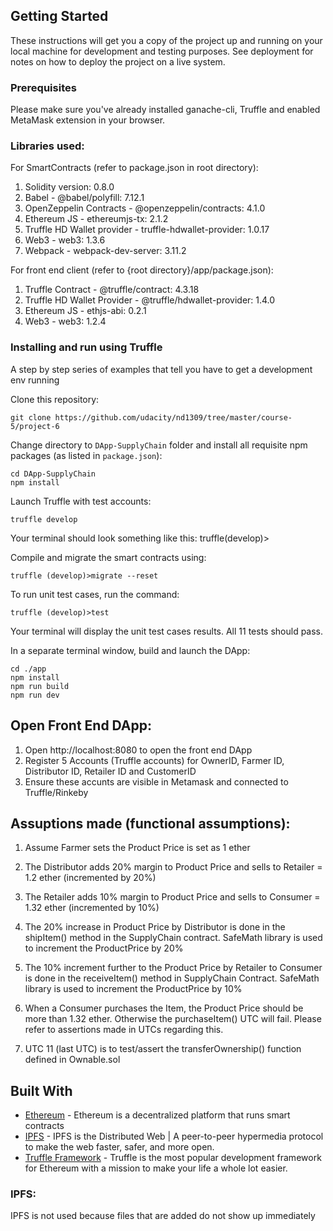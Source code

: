 ## Getting Started

These instructions will get you a copy of the project up and running on your local machine for development and testing purposes. See deployment for notes on how to deploy the project on a live system.

### Prerequisites

Please make sure you've already installed ganache-cli, Truffle and enabled MetaMask extension in your browser.

### Libraries used:

For SmartContracts (refer to package.json in root directory):
1) Solidity version: 0.8.0
2) Babel - @babel/polyfill: 7.12.1
3) OpenZeppelin Contracts - @openzeppelin/contracts: 4.1.0
4) Ethereum JS - ethereumjs-tx: 2.1.2
5) Truffle HD Wallet provider - truffle-hdwallet-provider: 1.0.17
6) Web3 - web3: 1.3.6
7) Webpack - webpack-dev-server: 3.11.2

For front end client (refer to {root directory}/app/package.json):
1) Truffle Contract - @truffle/contract: 4.3.18
2) Truffle HD Wallet Provider - @truffle/hdwallet-provider: 1.4.0
3) Ethereum JS - ethjs-abi: 0.2.1
4) Web3 - web3: 1.2.4

### Installing and run using Truffle

A step by step series of examples that tell you have to get a development env running

Clone this repository:

```
git clone https://github.com/udacity/nd1309/tree/master/course-5/project-6
```

Change directory to ```DApp-SupplyChain``` folder and install all requisite npm packages (as listed in ```package.json```):

```
cd DApp-SupplyChain
npm install
```

Launch Truffle with test accounts:

```
truffle develop
```

Your terminal should look something like this:
truffle(develop)>

Compile and migrate the smart contracts using:
```
truffle (develop)>migrate --reset
```

To run unit test cases, run the command:
```
truffle (develop)>test
```

Your terminal will display the unit test cases results.
All 11 tests should pass.

In a separate terminal window, build and launch the DApp:

```
cd ./app
npm install
npm run build
npm run dev
```

## Open Front End DApp:
1) Open http://localhost:8080 to open the front end DApp
2) Register 5 Accounts (Truffle accounts) for OwnerID, Farmer ID, Distributor ID, Retailer ID and CustomerID 
3) Ensure these accunts are visible  in Metamask and connected to Truffle/Rinkeby

## Assuptions made (functional assumptions):
1) Assume Farmer sets the Product Price is set as 1 ether
2) The Distributor adds 20% margin to Product Price and sells to Retailer = 1.2 ether (incremented by 20%)
3) The Retailer adds 10% margin to Product Price and sells to Consumer = 1.32 ether (incremented by 10%)

1) The 20% increase in Product Price by Distributor is done in the shipItem() method in the SupplyChain contract.
SafeMath library is used to increment the ProductPrice by 20%

2) The 10% increment further to the Product Price by Retailer to Consumer is done in the receiveItem() method in SupplyChain Contract.
SafeMath library is used to increment the ProductPrice by 10%

3) When a Consumer purchases the Item, the Product Price should be more than 1.32 ether.
Otherwise the purchaseItem() UTC will fail.  Please refer to assertions made in UTCs regarding this.

4) UTC 11 (last UTC) is to test/assert the transferOwnership() function defined in Ownable.sol


## Built With

* [Ethereum](https://www.ethereum.org/) - Ethereum is a decentralized platform that runs smart contracts
* [IPFS](https://ipfs.io/) - IPFS is the Distributed Web | A peer-to-peer hypermedia protocol
to make the web faster, safer, and more open.
* [Truffle Framework](http://truffleframework.com/) - Truffle is the most popular development framework for Ethereum with a mission to make your life a whole lot easier.

### IPFS:

IPFS is not used because files that are added do not show up immediately